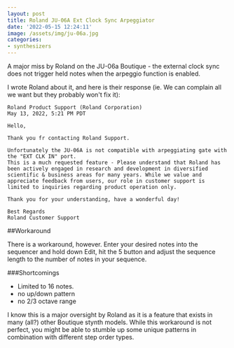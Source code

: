 ```yaml
---
layout: post
title: Roland JU-06A Ext Clock Sync Arpeggiator
date: '2022-05-15 12:24:11'
image: /assets/img/ju-06a.jpg
categories:
- synthesizers
---
```


A major miss by Roland on the JU-06a Boutique - the external clock sync does not trigger held notes when the arpeggio function is enabled. 

I wrote Roland about it, and here is their response (ie. We can complain all we want but they probably won't fix it):


```	
Roland Product Support (Roland Corporation)
May 13, 2022, 5:21 PM PDT

Hello,

Thank you fr contacting Roland Support.

Unfortunately the JU-06A is not compatible with arpeggiating gate with the "EXT CLK IN" port. 
This is a much requested feature - Please understand that Roland has been actively engaged in research and development in diversified scientific & business areas for many years. While we value and appreciate feedback from users, our role in customer support is limited to inquiries regarding product operation only.
 
Thank you for your understanding, have a wonderful day! 

Best Regards
Roland Customer Support
```

##Workaround

There is a workaround, however. Enter your desired notes into the sequencer and hold down Edit, hit the 5 button and adjust the sequence length to the number of notes in your sequence. 

###Shortcomings

- Limited to 16 notes. 
- no up/down pattern
- no 2/3 octave range


I know this is a major oversight by Roland as it is a feature that exists in many (all?) other Boutique stynth models.  While this workaround is not perfect, you might be able to stumble up some unique patterns in combination with different step order types. 
